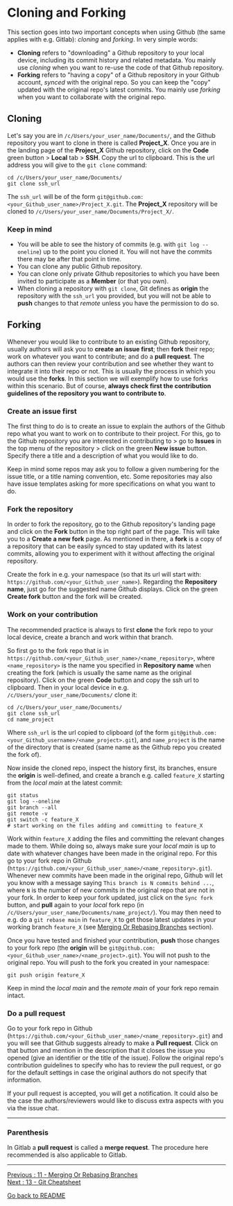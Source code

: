# Cloning and Forking

This section goes into two important concepts when using Github (the same applies with e.g. Gitlab): *cloning* and *forking*. In very simple words:   

- **Cloning** refers to "downloading" a Github repository to your local device, including its commit history and related metadata. You mainly use *cloning* when you want to re-use the code of that Github repository.   
- **Forking** refers to "having a copy" of a Github repository in your Github account, *synced* with the original repo. So you can keep the "copy" updated with the original repo's latest commits. You mainly use *forking* when you want to collaborate with the original repo.

## Cloning

Let's say you are in `/c/Users/your_user_name/Documents/`, and the Github repository you want to clone in there is called **Project_X**. Once you are in the landing page of the **Project_X**  Github repository, click on the **Code** green button > **Local** tab > **SSH**. Copy the url to clipboard. This is the url address you will give to the `git clone` command: 

```
cd /c/Users/your_user_name/Documents/
git clone ssh_url
```

The `ssh_url` will be of the form `git@github.com:<your_Github_user_name>/Project_X.git`. The **Project_X** repository will be cloned to `/c/Users/your_user_name/Documents/Project_X/`. 

### Keep in mind

- You will be able to see the history of commits (e.g. with `git log --oneline`) up to the point you cloned it. You will not have the commits there may be after that point in time.   
- You can clone any public Github repository.  
- You can clone only private Github repositories to which you have been invited to participate as a **Member** (or that you own).  
- When cloning a repository with `git clone`, Git defines as **origin** the repository with the `ssh_url` you provided, but you will not be able to **push** changes to that *remote* unless you have the permission to do so.  

## Forking 

Whenever you would like to contribute to an existing Github repository, usually authors will ask you to **create an issue first**; then **fork** their repo; work on whatever you want to contribute; and do a **pull request**. The authors can then review your contribution and see whether they want to integrate it into their repo or not. This is usually the process in which you would use the **forks**. In this section we will exemplify how to use forks within this scenario. But of course, **always check first the contribution guidelines of the repository you want to contribute to**. 

### Create an issue first

The first thing to do is to create an issue to explain the authors of the Github repo what you want to work on to contribute to their project. For this, go to the Github repository you are interested in contributing to > go to **Issues** in the top menu of the repository > click on the green **New issue** button. Specify there a title and a description of what you would like to do. 

Keep in mind some repos may ask you to follow a given numbering for the issue title, or a title naming convention, etc. Some repositories may also have issue templates asking for more specifications on what you want to do.  

### Fork the repository

In order to fork the repository, go to the Github repository's landing page and click on the **Fork** button in the top right part of the page. This will take you to a **Create a new fork** page. As mentioned in there, a **fork** is a copy of a repository that can be easily synced to stay updated with its latest commits, allowing you to experiment with it without affecting the original repository.  

Create the fork in e.g. your namespace (so that its url will start with: `https://github.com/<your_Github_user_name>`). Regarding the **Repository name**, just go for the suggested name Github displays. Click on the green **Create fork** button and the fork will be created. 

### Work on your contribution

The recommended practice is always to first **clone** the fork repo to your local device, create a branch and work within that branch. 

So first go to the fork repo that is in `https://github.com/<your_Github_user_name>/<name_repository>`, where `<name_repository>` is the name you specified in **Repository name** when creating the fork (which is usually the same name as the original repository). Click on the green **Code** button and copy the ssh url to clipboard. Then in your local device in e.g. `/c/Users/your_user_name/Documents/` clone it:

```
cd /c/Users/your_user_name/Documents/
git clone ssh_url
cd name_project
```

Where `ssh_url` is the url copied to clipboard (of the form `git@github.com:<your_Github_username>/<name_project>.git`), and `name_project` is the name of the directory that is created (same name as the Github repo you created the fork of).  

Now inside the cloned repo, inspect the history first, its branches, ensure the **origin** is well-defined, and create a branch e.g. called `feature_X` starting from the *local main* at the latest commit:  

```
git status
git log --oneline
git branch --all
git remote -v
git switch -c feature_X
# start working on the files adding and committing to feature_X
```

Work within `feature_X` adding the files and committing the relevant changes made to them. While doing so, always make sure your *local main* is up to date with whatever changes have been made in the original repo. For this go to your fork repo in Github (`https://github.com/<your_Github_user_name>/<name_repository>.git`). Whenever new commits have been made in the original repo, Github will let you know with a message saying `This branch is N commits behind ...`, where `N` is the number of new commits in the original repo that are not in your fork. In order to keep your fork updated, just click on the `Sync fork` button, and **pull** again to your *local* fork repo (in `/c/Users/your_user_name/Documents/name_project/`). You may then need to e.g. do a `git rebase main` in `feature_X` to get those latest updates in your working branch `feature_X` (see [Merging Or Rebasing Branches](https://github.com/HeatherAn/recommended-coding-practices/blob/main/11-Merging-Or-Rebasing-Branches.md#merging-without-conflicts) section).  

Once you have tested and finished your contribution, **push** those changes to your fork repo (the **origin** will be `git@github.com:<your_Github_user_name>/<name_project>.git`). You will not push to the original repo. You will push to the fork you created in your namespace:

```
git push origin feature_X
```

Keep in mind the *local main* and the *remote main* of your fork repo remain intact.

### Do a pull request

Go to your fork repo in Github (`https://github.com/<your_Github_user_name>/<name_repository>.git`) and you will see that Github suggests already to make a **Pull request**. Click on that button and mention in the description that it closes the issue you opened (give an identifier or the title of the issue). Follow the original repo's contribution guidelines to specify who has to review the pull request, or go for the default settings in case the original authors do not specify that information.  

If your pull request is accepted, you will get a notification. It could also be the case the authors/reviewers would like to discuss extra aspects with you via the issue chat. 

______________________

### Parenthesis

In Gitlab a **pull request** is called a **merge request**. The procedure here recommended is also applicable to Gitlab.  
______________________

[Previous : 11 - Merging Or Rebasing Branches](https://github.com/HeatherAn/recommended-coding-practices/blob/main/11-Merging-Or-Rebasing-Branches.md)  
[Next : 13 - Git Cheatsheet](https://github.com/HeatherAn/recommended-coding-practices/blob/main/13-Git-Cheatsheet.md)  

[Go back to README](https://github.com/HeatherAn/recommended-coding-practices#readme)